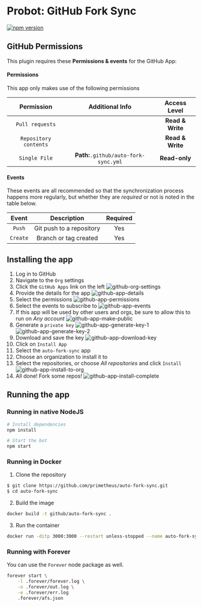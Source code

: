 # Probot: GitHub Fork Sync

[![npm version](https://img.shields.io/npm/v/probot.svg)](https://www.npmjs.com/package/probot) 

## GitHub Permissions

This plugin requires these **Permissions & events** for the GitHub App:

#### Permissions
This app only makes use of the following permissions

| Permission | Additional Info | Access Level |
| :---: | :---: | :---: |
| `Pull requests` | | **Read & Write**
| `Repository contents` | | **Read & Write** |
| `Single File` | **Path:**`.github/auto-fork-sync.yml` | **Read-only** |

#### Events

These events are all recommended so that the synchronization process happens more regularly, but whether they are _required_ or not is noted in the table below.

| Event | Description | Required |
| :---: | :---: | :---: |
| `Push` | Git push to a repository | Yes |
| `Create` | Branch or tag created | Yes |


## Installing the app

1. Log in to GitHub
2. Navigate to the `Org` settings
3. Click the `GitHub Apps` link on the left
![github-org-settings](https://user-images.githubusercontent.com/865381/40181710-bdec9b5a-59b7-11e8-9175-1e8167ec46e0.png)
4. Provide the details for the app
![github-app-details](https://user-images.githubusercontent.com/865381/40181724-c5a4410e-59b7-11e8-82a0-9f900b8b20f4.png)
5. Select the permissions
![github-app-permissions](https://user-images.githubusercontent.com/865381/40181728-c852754c-59b7-11e8-9ebf-68d77bbd4eec.png)
6. Select the events to subscribe to
![github-app-events](https://user-images.githubusercontent.com/865381/40240036-a08c203e-5a85-11e8-9930-8f27387de402.png)
7. If this app will be used by other users and orgs, be sure to allow this to run on _Any account_
![github-app-make-public](https://user-images.githubusercontent.com/865381/40181781-edd6ee38-59b7-11e8-897e-d6bb2271e309.png)
8. Generate a `private key`
![github-app-generate-key-1](https://user-images.githubusercontent.com/865381/40181782-f1bddb7e-59b7-11e8-9e9b-4d568ec5e1a0.png)
![github-app-generate-key-2](https://user-images.githubusercontent.com/865381/40181790-f4994be4-59b7-11e8-8e95-2b5716409203.png)
9. Download and save the key
![github-app-download-key](https://user-images.githubusercontent.com/865381/40181798-fa39fbf2-59b7-11e8-95cd-eb77f4d30c6d.png)
10. Click on `Install App`
11. Select the `auto-fork-sync` app
12. Choose an organization to install it to
13. Select the repositories, or choose _All repositories_ and click `Install`
![github-app-install-to-org](https://user-images.githubusercontent.com/865381/40181802-fce86a32-59b7-11e8-974c-91cd8caf708b.png)
14. All done! Fork some repos!
![github-app-install-complete](https://user-images.githubusercontent.com/865381/40181808-ff7291d8-59b7-11e8-8b64-1610c2b0bbe0.png)

## Running the app

### Running in native NodeJS

```bash
# Install dependencies
npm install
```
```bash
# Start the bot
npm start
```

### Running in Docker
1. Clone the repository
```bash
$ git clone https://github.com/primetheus/auto-fork-sync.git
$ cd auto-fork-sync
```
2. Build the image
```bash
docker build -t github/auto-fork-sync .
```
3. Run the container
```bash
docker run -ditp 3000:3000 --restart unless-stopped --name auto-fork-sync github/auto-fork-sync
```

### Running with Forever
You can use the `Forever` node package as well.
```bash
forever start \
    -l .forever/forever.log \
    -o .forever/out.log \
    -e .forever/err.log
    .forever/afs.json
```
